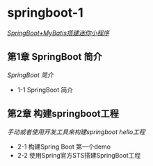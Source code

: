# springboot-1
*[SpringBoot+MyBatis搭建迷你小程序](https://www.imooc.com/learn/945)*<br>


## 第1章 SpringBoot 简介<br>
*SpringBoot 简介<br>*

- 1-1 SpringBoot 简介<br>


## 第2章 构建springboot工程<br>
*手动或者使用开发工具来构建springboot hello工程<br>*

- 2-1 构建Spring Boot 第一个demo<br>
- 2-2 使用Spring官方STS搭建SpringBoot工程<br>
